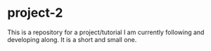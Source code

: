 # project-2
This is a repository for a project/tutorial I am currently following and developing along. It is a short and small one.
